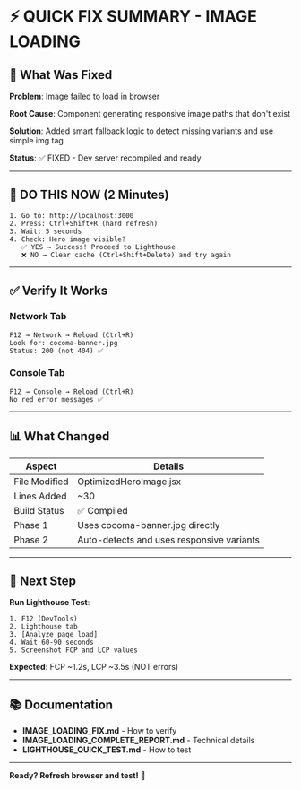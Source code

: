 # ⚡ QUICK FIX SUMMARY - IMAGE LOADING

## 🎯 What Was Fixed

**Problem**: Image failed to load in browser

**Root Cause**: Component generating responsive image paths that don't exist

**Solution**: Added smart fallback logic to detect missing variants and use simple img tag

**Status**: ✅ FIXED - Dev server recompiled and ready

---

## 🚀 DO THIS NOW (2 Minutes)

```
1. Go to: http://localhost:3000
2. Press: Ctrl+Shift+R (hard refresh)
3. Wait: 5 seconds
4. Check: Hero image visible?
   ✅ YES → Success! Proceed to Lighthouse
   ❌ NO → Clear cache (Ctrl+Shift+Delete) and try again
```

---

## ✅ Verify It Works

### Network Tab

```
F12 → Network → Reload (Ctrl+R)
Look for: cocoma-banner.jpg
Status: 200 (not 404) ✅
```

### Console Tab

```
F12 → Console → Reload (Ctrl+R)
No red error messages ✅
```

---

## 📊 What Changed

| Aspect        | Details                                   |
| ------------- | ----------------------------------------- |
| File Modified | OptimizedHeroImage.jsx                    |
| Lines Added   | ~30                                       |
| Build Status  | ✅ Compiled                               |
| Phase 1       | Uses cocoma-banner.jpg directly           |
| Phase 2       | Auto-detects and uses responsive variants |

---

## 🎯 Next Step

**Run Lighthouse Test**:

```
1. F12 (DevTools)
2. Lighthouse tab
3. [Analyze page load]
4. Wait 60-90 seconds
5. Screenshot FCP and LCP values
```

**Expected**: FCP ~1.2s, LCP ~3.5s (NOT errors)

---

## 📚 Documentation

- **IMAGE_LOADING_FIX.md** - How to verify
- **IMAGE_LOADING_COMPLETE_REPORT.md** - Technical details
- **LIGHTHOUSE_QUICK_TEST.md** - How to test

---

**Ready? Refresh browser and test! 🚀**
